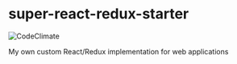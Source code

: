 # super-react-redux-starter

![CodeClimate](https://codeclimate.com/github/Stephn-R/super-react-redux-starter)

My own custom React/Redux implementation for web applications
